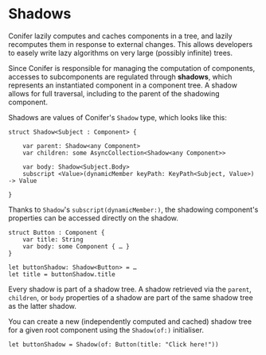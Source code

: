 # Shadows
Conifer lazily computes and caches components in a tree, and lazily recomputes them in response to external changes. This allows developers to easely write lazy algorithms on very large (possibly infinite) trees.

Since Conifer is responsible for managing the computation of components, accesses to subcomponents are regulated through **shadows**, which represents an instantiated component in a component tree. A shadow allows for full traversal, including to the parent of the shadowing component.

Shadows are values of Conifer's `Shadow` type, which looks like this:

	struct Shadow<Subject : Component> {
		
		var parent: Shadow<any Component>
		var children: some AsyncCollection<Shadow<any Component>>
		
		var body: Shadow<Subject.Body>
		subscript <Value>(dynamicMember keyPath: KeyPath<Subject, Value>) -> Value
		
	}

Thanks to `Shadow`'s `subscript(dynamicMember:)`, the shadowing component's properties can be accessed directly on the shadow.

	struct Button : Component {
		var title: String
		var body: some Component { … }
	}
	
	let buttonShadow: Shadow<Button> = …
	let title = buttonShadow.title

Every shadow is part of a shadow tree. A shadow retrieved via the `parent`, `children`, or `body` properties of a shadow are part of the same shadow tree as the latter shadow.

You can create a new (independently computed and cached) shadow tree for a given root component using the `Shadow(of:)` initialiser.

	let buttonShadow = Shadow(of: Button(title: "Click here!"))
